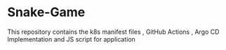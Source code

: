 # Snake-Game
This repository contains the k8s manifest files , GitHub Actions , Argo CD Implementation and JS script for application 
